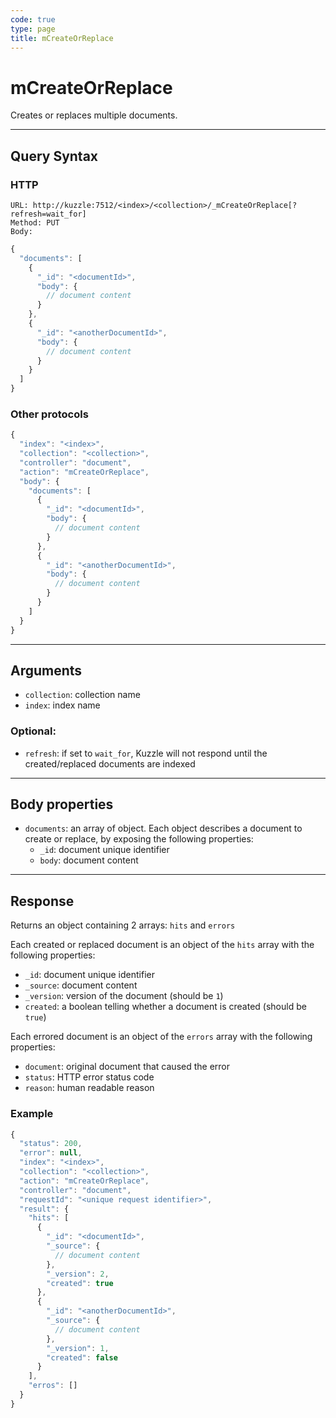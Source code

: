 ```yaml
---
code: true
type: page
title: mCreateOrReplace
---
```


# mCreateOrReplace

Creates or replaces multiple documents.

---

## Query Syntax

### HTTP

```http
URL: http://kuzzle:7512/<index>/<collection>/_mCreateOrReplace[?refresh=wait_for]
Method: PUT
Body:
```

```js
{
  "documents": [
    {
      "_id": "<documentId>",
      "body": {
        // document content
      }
    },
    {
      "_id": "<anotherDocumentId>",
      "body": {
        // document content
      }
    }
  ]
}
```

### Other protocols

```js
{
  "index": "<index>",
  "collection": "<collection>",
  "controller": "document",
  "action": "mCreateOrReplace",
  "body": {
    "documents": [
      {
        "_id": "<documentId>",
        "body": {
          // document content
        }
      },
      {
        "_id": "<anotherDocumentId>",
        "body": {
          // document content
        }
      }
    ]
  }
}
```

---

## Arguments

- `collection`: collection name
- `index`: index name

### Optional:

- `refresh`: if set to `wait_for`, Kuzzle will not respond until the created/replaced documents are indexed

---

## Body properties

- `documents`: an array of object. Each object describes a document to create or replace, by exposing the following properties:
  - `_id`: document unique identifier
  - `body`: document content

---

## Response

Returns an object containing 2 arrays: `hits` and `errors`

Each created or replaced document is an object of the `hits` array with the following properties:

- `_id`: document unique identifier
- `_source`: document content
- `_version`: version of the document (should be `1`)
- `created`: a boolean telling whether a document is created (should be `true`)

Each errored document is an object of the `errors` array with the following properties:

- `document`: original document that caused the error
- `status`: HTTP error status code
- `reason`: human readable reason

### Example

```js
{
  "status": 200,
  "error": null,
  "index": "<index>",
  "collection": "<collection>",
  "action": "mCreateOrReplace",
  "controller": "document",
  "requestId": "<unique request identifier>",
  "result": {
    "hits": [
      {
        "_id": "<documentId>",
        "_source": {
          // document content
        },
        "_version": 2,
        "created": true
      },
      {
        "_id": "<anotherDocumentId>",
        "_source": {
          // document content
        },
        "_version": 1,
        "created": false
      }
    ],
    "erros": []
  }
}
```
